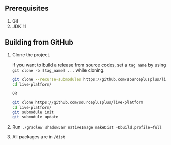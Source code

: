 ## Prerequisites

1. Git
2. JDK 11

## Building from GitHub
1. Clone the project.

    If you want to build a release from source codes, set a `tag name` by using `git clone -b [tag_name] ...` while cloning.
    
    ```bash
    git clone --recurse-submodules https://github.com/sourceplusplus/live-platform
    cd live-platform/
    
    OR
    
    git clone https://github.com/sourceplusplus/live-platform
    cd live-platform/
    git submodule init
    git submodule update
    ```
   
1. Run `./gradlew shadowJar nativeImage makeDist -Dbuild.profile=full`
1. All packages are in `/dist`
